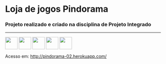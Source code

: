 # Loja de jogos Pindorama

### Projeto realizado e criado na disciplina de Projeto Integrado

--------

<img align="center" width="40" src="https://cdn.jsdelivr.net/gh/devicons/devicon/icons/html5/html5-plain.svg" />

<img align="center" width="40" src="https://cdn.jsdelivr.net/gh/devicons/devicon/icons/css3/css3-plain.svg" />

<img align="center" width="40" src="https://cdn.jsdelivr.net/gh/devicons/devicon/icons/javascript/javascript-plain.svg" />
          
<img align="center" width="40" src="https://cdn.jsdelivr.net/gh/devicons/devicon/icons/csharp/csharp-plain.svg" />
          
<img align="center" width="40" src="https://cdn.jsdelivr.net/gh/devicons/devicon/icons/microsoftsqlserver/microsoftsqlserver-plain.svg" />

Acesso em: http://pindorama-02.herokuapp.com/
